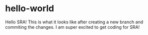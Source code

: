 # hello-world
Hello SRA!
This is what it looks like after creating a new branch and commiting the changes. I am super excited to get coding for SRA!

